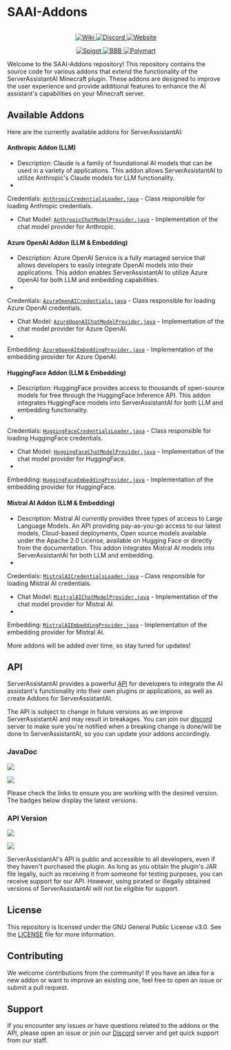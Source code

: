 # SAAI-Addons

<div data-full-width="false">

<figure><img src="https://code-solutions.dev/assets/images/saai_heading.png" alt=""><figcaption></figcaption></figure>

</div>

<p align="center">
  <a href="https://wiki.code-solutions.dev/serverassistantai">
    <img src="https://code-solutions.dev/assets/images/wiki-button.png" alt="Wiki">
  </a>
  <a href="https://code-solutions.dev/discord">
    <img src="https://code-solutions.dev/assets/images/discord-button.png" alt="Discord">
  </a>
  <a href="https://code-solutions.dev">
    <img src="https://code-solutions.dev/assets/images/website-button.png" alt="Website">
  </a>
</p>
<p align="center">
  <a href="https://www.spigotmc.org/resources/serverassistantai.116241/">
    <img src="https://code-solutions.dev/assets/images/spigotmc-button.png" alt="Spigot">
  </a>
  <a href="https://builtbybit.com/resources/serverassistantai.43148/">
    <img src="https://code-solutions.dev/assets/images/bbb-button.png" alt="BBB">
  </a>
  <a href="https://polymart.org/resource/serverassistantai-33-off.5822">
    <img src="https://code-solutions.dev/assets/images/polymart-button.png" alt="Polymart">
  </a>
</p>

Welcome to the SAAI-Addons repository! This repository contains the source code for various addons that extend the
functionality of the ServerAssistantAI Minecraft plugin. These addons are designed to improve the user experience and
provide additional features to enhance the AI assistant's capabilities on your Minecraft server.

## Available Addons

Here are the currently available addons for ServerAssistantAI:

#### Anthropic Addon (LLM)

- Description: Claude is a family of foundational AI models that can be used in a variety of applications. This addon
  allows ServerAssistantAI to utilize Anthropic's Claude models for LLM functionality.
-

Credentials: [`AnthropicCredentialsLoader.java`](https://github.com/CodeSolutionsDev/SAAI-Addons/blob/main/anthropic/src/main/java/dev/bluetree242/saaiaddons/anthropic/AnthropicCredentialsLoader.java) -
Class responsible for loading Anthropic credentials.

- Chat
  Model: [`AnthropicChatModelProvider.java`](https://github.com/CodeSolutionsDev/SAAI-Addons/blob/main/anthropic/src/main/java/dev/bluetree242/saaiaddons/anthropic/AnthropicChatModelProvider.java) -
  Implementation of the chat model provider for Anthropic.

#### Azure OpenAI Addon (LLM & Embedding)

- Description: Azure OpenAI Service is a fully managed service that allows developers to easily integrate OpenAI models
  into their applications. This addon enables ServerAssistantAI to utilize Azure OpenAI for both LLM and embedding
  capabilities.
-

Credentials: [`AzureOpenAICredentials.java`](https://github.com/CodeSolutionsDev/SAAI-Addons/blob/main/azure-openai/src/main/java/dev/bluetree242/saaiaddons/azure/AzureOpenAICredentials.java) -
Class responsible for loading Azure OpenAI credentials.

- Chat
  Model: [`AzureOpenAIChatModelProvider.java`](https://github.com/CodeSolutionsDev/SAAI-Addons/blob/main/azure-openai/src/main/java/dev/bluetree242/saaiaddons/azure/AzureOpenAIChatModelProvider.java) -
  Implementation of the chat model provider for Azure OpenAI.
-

Embedding: [`AzureOpenAIEmbeddingProvider.java`](https://github.com/CodeSolutionsDev/SAAI-Addons/blob/main/azure-openai/src/main/java/dev/bluetree242/saaiaddons/azure/AzureOpenAIEmbeddingProvider.java) -
Implementation of the embedding provider for Azure OpenAI.

#### HuggingFace Addon (LLM & Embedding)

- Description: HuggingFace provides access to thousands of open-source models for free through the HuggingFace Inference
  API. This addon integrates HuggingFace models into ServerAssistantAI for both LLM and embedding functionality.
-

Credentials: [`HuggingFaceCredentialsLoader.java`](https://github.com/CodeSolutionsDev/SAAI-Addons/blob/main/hugging-face/src/main/java/dev/bluetree242/saaiaddons/huggingface/HuggingFaceCredentialsLoader.java) -
Class responsible for loading HuggingFace credentials.

- Chat
  Model: [`HuggingFaceChatModelProvider.java`](https://github.com/CodeSolutionsDev/SAAI-Addons/blob/main/hugging-face/src/main/java/dev/bluetree242/saaiaddons/huggingface/HuggingFaceChatModelProvider.java) -
  Implementation of the chat model provider for HuggingFace.
-

Embedding: [`HuggingFaceEmbeddingProvider.java`](https://github.com/CodeSolutionsDev/SAAI-Addons/blob/main/hugging-face/src/main/java/dev/bluetree242/saaiaddons/huggingface/HuggingFaceEmbeddingProvider.java) -
Implementation of the embedding provider for HuggingFace.

#### Mistral AI Addon (LLM & Embedding)

- Description: Mistral AI currently provides three types of access to Large Language Models. An API providing
  pay-as-you-go access to our latest models, Cloud-based deployments, Open source models available under the Apache 2.0
  License, available on Hugging Face or directly from the documentation. This addon integrates Mistral AI models into
  ServerAssistantAI for both LLM and embedding.
-

Credentials: [`MistralAICredentialsLoader.java`](https://github.com/CodeSolutionsDev/SAAI-Addons/blob/main/mistral-ai/src/main/java/dev/bluetree242/saaiaddons/mistralai/MistralAICredentialsLoader.java) -
Class responsible for loading Mistral AI credentials.

- Chat
  Model: [`MistralAIChatModelProvider.java`](https://github.com/CodeSolutionsDev/SAAI-Addons/blob/main/mistral-ai/src/main/java/dev/bluetree242/saaiaddons/mistralai/MistralAIChatModelProvider.java) -
  Implementation of the chat model provider for Mistral AI.
-

Embedding: [`MistralAIEmbeddingProvider.java`](https://github.com/CodeSolutionsDev/SAAI-Addons/blob/main/mistral-ai/src/main/java/dev/bluetree242/saaiaddons/mistralai/MistralAIEmbeddingProvider.java) -
Implementation of the embedding provider for Mistral AI.

More addons will be added over time, so stay tuned for updates!

## API

ServerAssistantAI provides a powerful [API](https://wiki.code-solutions.dev/serverassistantai/developers/api) for
developers to integrate the AI assistant's functionality into their own plugins or applications, as well as create
Addons for ServerAssistantAI.

The API is subject to change in future versions as we improve ServerAssistantAI and may result in breakages. You can
join our [discord](https://code-solutions.dev/discord) server to make sure you're notified when a breaking change is
done/will be done to ServerAssistantAI, so you can update your addons accordingly.

### JavaDoc

[![](https://img.shields.io/badge/JavaDoc-Released_API-4ac51c)](https://repo.bluetree242.dev/javadoc/releases/dev/bluetree242/serverassistantai/api/1.1.2/raw/index.html)

[![](https://img.shields.io/badge/JavaDoc-Development_API-FF7F7F)](https://repo.bluetree242.dev/javadoc/snapshots/dev/bluetree242/serverassistantai/api/1.1.3-SNAPSHOT/raw/index.html)

Please check the links to ensure you are working with the desired version. The badges below display the latest versions.

### API Version

[![](https://repo.bluetree242.dev/api/badge/latest/releases/dev/bluetree242/serverassistantai/api?name=Latest%20Release)](https://repo.bluetree242.dev/api/maven/versions/releases/dev/bluetree242/serverassistantai/api)

[![](https://repo.bluetree242.dev/api/badge/latest/snapshots/dev/bluetree242/serverassistantai/api?name=Latest%20Snapshot&color=FF7F7F)](https://repo.bluetree242.dev/api/maven/versions/snapshots/dev/bluetree242/serverassistantai/api)

ServerAssistantAI's API is public and accessible to all developers, even if they haven't purchased the plugin. As long
as you obtain the plugin's JAR file legally, such as receiving it from someone for testing purposes, you can receive
support for our API. However, using pirated or illegally obtained versions of ServerAssistantAI will not be eligible for
support.

## License

This repository is licensed under the GNU General Public License v3.0. See
the [LICENSE](https://github.com/CodeSolutionsDev/SAAI-Addons/blob/main/LICENSE) file for more information.

## Contributing

We welcome contributions from the community! If you have an idea for a new addon or want to improve an existing one,
feel free to open an issue or submit a pull request.

## Support

If you encounter any issues or have questions related to the addons or the API, please open an issue or join
our [Discord](https://code-solutions.dev/discord) server and get quick support from our staff.
